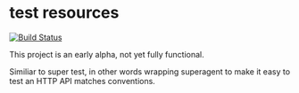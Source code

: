 # test resources
[![Build Status](https://travis-ci.org/colin-jack/testResources.png)](https://travis-ci.org/#!/colin-jack/testResources)

This project is an early alpha, not yet fully functional.

Similiar to super test, in other words wrapping superagent to make it easy to test an HTTP API matches conventions. 